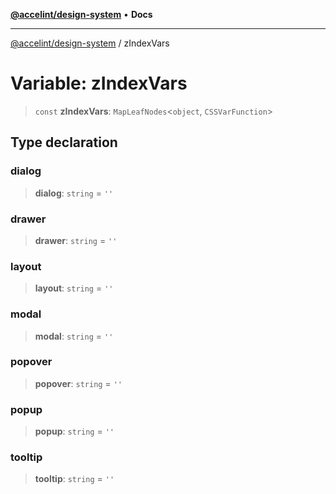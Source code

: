 [**@accelint/design-system**](../README.md) • **Docs**

***

[@accelint/design-system](../README.md) / zIndexVars

# Variable: zIndexVars

> `const` **zIndexVars**: `MapLeafNodes`\<`object`, `CSSVarFunction`\>

## Type declaration

### dialog

> **dialog**: `string` = `''`

### drawer

> **drawer**: `string` = `''`

### layout

> **layout**: `string` = `''`

### modal

> **modal**: `string` = `''`

### popover

> **popover**: `string` = `''`

### popup

> **popup**: `string` = `''`

### tooltip

> **tooltip**: `string` = `''`
